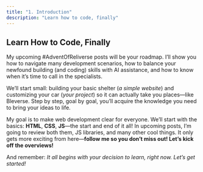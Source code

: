 ```yaml
---
title: "1. Introduction"
description: "Learn how to code, finally"
---
```


## Learn How to Code, Finally

My upcoming #AdventOfReliverse posts will be your roadmap. I’ll show you how to navigate many development scenarios, how to balance your newfound building (and coding) skills with AI assistance, and how to know when it’s time to call in the specialists.

We’ll start small: building your basic shelter (*a simple website*) and customizing your car (*your project*) so it can actually take you places—like Bleverse. Step by step, goal by goal, you’ll acquire the knowledge you need to bring your ideas to life.

My goal is to make web development clear for everyone. We’ll start with the basics: **HTML**, **CSS**, **JS**—the start and end of it all! In upcoming posts, I’m going to review both them, JS libraries, and many other cool things. It only gets more exciting from here—**follow me so you don’t miss out! Let’s kick off the overviews!**

And remember: *It all begins with your decision to learn, right now. Let’s get started!*
